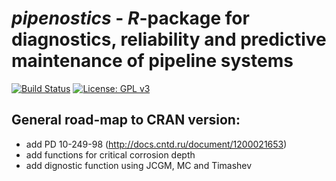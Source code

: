 # _pipenostics_ - _R_-package for diagnostics, reliability and predictive maintenance of pipeline systems
[![Build Status](https://travis-ci.com/omega1x/pipenostics.svg?branch=master)](https://travis-ci.com/omega1x/pipenostics)
[![License: GPL v3](https://img.shields.io/badge/License-GPLv3-blue.svg)](https://www.gnu.org/licenses/gpl-3.0)


General road-map to CRAN version:
-----

- add PD 10-249-98 (http://docs.cntd.ru/document/1200021653)
- add functions for critical corrosion depth
- add dignostic function using JCGM, MC and Timashev

